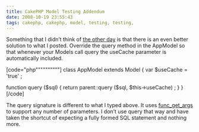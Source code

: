 ```yaml
---
title: CakePHP Model Testing Addendum
date: 2008-10-19 23:55:43
tags: cakephp, cakephp, model, testing, testing, 
---
```

Something that I didn’t think of <a href="http://distributedlife.com/blog/2008/10/cakephp-unit-testing-gotchas.html">the other day</a> is that there is an even better solution to what I posted. Override the query method in the AppModel so that whenever your Models call query the useCache parameter is automatically included.

[code="php""""""""""]
class AppModel extends Model
{
  var $useCache = 'true' ;

  function query ($sql)
  {
    return parent::query ($sql, $this->useCache) ;
  }
}
[/code]

The query signature is different to what I typed above. It uses <a href="http://au2.php.net/func_get_args">func_get_args</a> to support any number of parameters. I don’t use query that way and have taken the shortcut of expecting a fully formed SQL statement and nothing more.